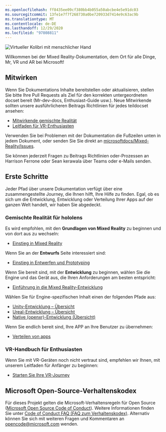 ```yaml
---
ms.openlocfilehash: ff8435ee09cf380bb4b055a50abcbe4e5e91dc03
ms.sourcegitcommit: 13fe1e7f7f268730a0be720933d7414e9c63ac9b
ms.translationtype: MT
ms.contentlocale: de-DE
ms.lasthandoff: 12/29/2020
ms.locfileid: "97808811"
---
```

![Virtueller Kolibri mit menschlicher Hand](mixed-reality-docs/mr-dev-docs/discover/images/01_MixedReality.png)

Willkommen bei der Mixed Reality-Dokumentation, dem Ort für alle Dinge, Mr, VR und AR bei Microsoft!

## <a name="contributing"></a>Mitwirken

Wenn Sie Dokumentations Inhalte bereitstellen oder aktualisieren, stellen Sie bitte Ihre Pull Requests als Ziel für den korrekten untergeordneten docset bereit (Mr-dev-docs, Enthusiast-Guide usw.). Neue Mitwirkende sollten unsere ausführlicheren Beitrags Richtlinien für jedes teildocset ansehen:

* [Mitwirkende gemischte Realität](mixed-reality-docs/mr-dev-docs/CONTRIBUTING.md)
* [Leitfaden für VR-Enthusiasten](mixed-reality-docs/enthusiast-guide/CONTRIBUTING.md)

Verwenden Sie bei Problemen mit der Dokumentation die Fußzeilen unten in jedem Dokument, oder senden Sie Sie direkt an [microsoftdocs/Mixed-Reality/Issues](https://github.com/MicrosoftDocs/mixed-reality/issues).

Sie können jederzeit Fragen zu Beitrags Richtlinien oder-Prozessen an Harrison Ferrone oder Sean kerawala über Teams oder e-Mails senden. 

## <a name="getting-started"></a>Erste Schritte 

Jeder Pfad über unsere Dokumentation verfügt über eine zusammengestellte Journey, die Ihnen hilft, Ihre Hilfe zu finden. Egal, ob es sich um die Entwicklung, Entwicklung oder Verteilung Ihrer Apps auf der ganzen Welt handelt, wir haben Sie abgedeckt. 

### <a name="mixed-reality-for-hololens"></a>Gemischte Realität für hololens

Es wird empfohlen, mit den **Grundlagen von Mixed Reality** zu beginnen und von dort aus zu wechseln:

* [Einstieg in Mixed Reality](mixed-reality-docs/mr-dev-docs/discover/get-started-with-mr.md)

Wenn Sie an der **Entwurfs** Seite interessiert sind:

* [Einstieg in Entwerfen und Prototyping](mixed-reality-docs/mr-dev-docs/design/design.md)

Wenn Sie bereit sind, mit der **Entwicklung** zu beginnen, wählen Sie die Engine und das Gerät aus, die Ihren Anforderungen am besten entspricht:

* [Einführung in die Mixed Reality-Entwicklung](mixed-reality-docs/mr-dev-docs/develop/development.md)

Wählen Sie für Engine-spezifischen Inhalt einen der folgenden Pfade aus:

* [Unity-Entwicklung – Übersicht](mixed-reality-docs/mr-dev-docs/develop/unity/unity-development-overview.md)
* [Ureal-Entwicklung – Übersicht](mixed-reality-docs/mr-dev-docs/develop/unreal/unreal-development-overview.md)
* [Native (openxr)-Entwicklung (Übersicht)](mixed-reality-docs/mr-dev-docs/develop/native/directx-development-overview.md)

Wenn Sie endlich bereit sind, Ihre APP an Ihre Benutzer zu übernehmen:

* [Verteilen von apps](mixed-reality-docs/mr-dev-docs/distribute/distribute-overview.md)

### <a name="vr-enthusiast-guide"></a>VR-Handbuch für Enthusiasten

Wenn Sie mit VR-Geräten noch nicht vertraut sind, empfehlen wir Ihnen, mit unserem Leitfaden für Anfänger zu beginnen:

* [Starten Sie Ihre VR-Journey](enthusiast-guide/vr-journey.md)

## <a name="microsoft-open-source-code-of-conduct"></a>Microsoft Open-Source-Verhaltenskodex

Für dieses Projekt gelten die Microsoft-Verhaltensregeln für Open Source ([Microsoft Open Source Code of Conduct](https://opensource.microsoft.com/codeofconduct/)).
Weitere Informationen finden Sie unter [Code of Conduct FAQ (FAQ zum Verhaltenskodex)](https://opensource.microsoft.com/codeofconduct/faq/). Alternativ können Sie sich mit weiteren Fragen und Kommentaren an [opencode@microsoft.com](mailto:opencode@microsoft.com) wenden.
